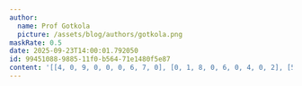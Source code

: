 ```yaml
---
author:
  name: Prof Gotkola
  picture: /assets/blog/authors/gotkola.png
maskRate: 0.5
date: 2025-09-23T14:00:01.792050
id: 99451088-9885-11f0-b564-71e1480f5e87
content: '[[4, 0, 9, 0, 0, 0, 6, 7, 0], [0, 1, 8, 0, 6, 0, 4, 0, 2], [5, 2, 6, 0, 7, 0, 3, 0, 0], [0, 0, 0, 7, 0, 8, 0, 2, 6], [0, 6, 0, 4, 3, 0, 0, 8, 0], [0, 0, 1, 0, 0, 9, 0, 3, 0], [0, 4, 0, 3, 0, 7, 0, 6, 5], [9, 5, 0, 0, 8, 0, 2, 4, 7], [6, 0, 7, 2, 0, 0, 0, 1, 3]]'
---
```

